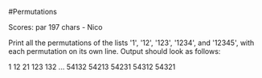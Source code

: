 #Permutations

Scores:
par 197 chars - Nico

Print all the permutations of the lists '1', '12', '123', '1234', and '12345', with each permutation on its own line. Output should look as follows:

1
12
21
123
132
...
54132
54213
54231
54312
54321